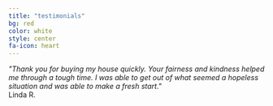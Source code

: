```yaml
---
title: "testimonials"
bg: red
color: white
style: center
fa-icon: heart
---
```



*"Thank you for buying my house quickly. Your fairness and kindness helped me through a tough time. I was able to get out of what seemed a hopeless situation and was able to make a fresh start."*  
Linda R.